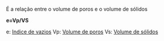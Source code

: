 É a relação entre o volume de poros e o volume de sólidos

**e=Vp/VS**

e: <a href="Indice_de_vazios" class="wikilink" title="Indice de vazios">Indice de vazios</a> Vp: <a href="Volume_de_poros" class="wikilink" title="Volume de poros">Volume de poros</a> Vs: <a href="Volume_de_sólidos" class="wikilink" title="Volume de sólidos">Volume de sólidos</a>
